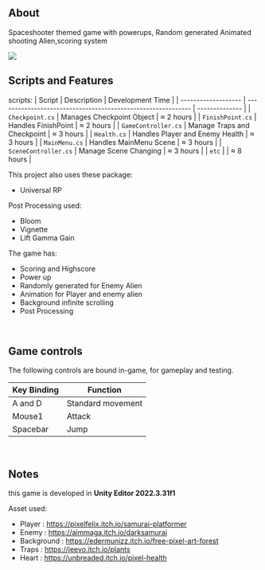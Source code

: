 ## About
Spaceshooter themed game with powerups, Random generated Animated shooting Alien,scoring system 

<tbody>
    <tr>
      <td><img src="https://github.com/kelvin-wu13/kelvin-wu13/blob/main/GIF/SamuraiDash.gif"/></td>
    </tr>
  
<br>

## Scripts and Features
scripts:
|  Script       | Description                                                  | Development Time |
| ------------------- | ------------------------------------------------------------ | -------------- |
| `Checkpoint.cs` | Manages Checkpoint Object | ≈ 2 hours |
| `FinishPoint.cs` | Handles FinishPoint | ≈ 2 hours |
| `GameController.cs`  | Manage Traps and Checkpoint | ≈ 3 hours |
| `Health.cs`  | Handles Player and Enemy Health | ≈ 3 hours |
| `MainMenu.cs`  | Handles MainMenu Scene | ≈ 3 hours |
| `SceneController.cs`  | Manage Scene Changing | ≈ 3 hours |
| `etc`  | | ≈ 8 hours |

This project also uses these package:
- Universal RP

Post Processing used:
- Bloom
- Vignette
- Lift Gamma Gain

The game has:
- Scoring and Highscore 
- Power up
- Randomly generated for Enemy Alien
- Animation for Player and enemy alien
- Background infinite scrolling
- Post Processing 

<br>

## Game controls
The following controls are bound in-game, for gameplay and testing.

| Key Binding       | Function          |
| ----------------- | ----------------- |
| A and D           | Standard movement |
| Mouse1           | Attack |
| Spacebar           | Jump |

<br>

## Notes
this game is developed in **Unity Editor 2022.3.31f1**

Asset used:
- Player : https://pixelfelix.itch.io/samurai-platformer
- Enemy : https://aimmaga.itch.io/darksamurai
- Background : https://edermunizz.itch.io/free-pixel-art-forest
- Traps : https://jeevo.itch.io/plants
- Heart : https://unbreaded.itch.io/pixel-health
